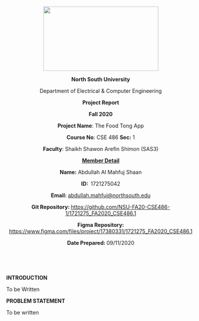 <p style="text-align: center;">&nbsp;</p>
<p style="text-align: center;">&nbsp;</p>
<p align="center"><strong><img src="https://media.dhakatribune.com/uploads/2016/11/nsulogo.jpg" alt="" width="307" height="172" /></strong></p>
<p align="center"><strong>North South University</strong></p>
<p align="center">Department of Electrical &amp; Computer Engineering</p>
<p align="center"><strong>Project Report</strong></p>
<p align="center"><strong>Fall 2020</strong></p>
<p align="center"><strong>Project Name</strong>: The Food Tong App</p>
<p align="center"><strong>Course No</strong>: CSE 486 <strong>Sec</strong><strong>:</strong> 1</p>
<p align="center"><strong>Faculty</strong>: Shaikh Shawon Arefin Shimon (SAS3)</p>
<p align="center"><strong><u>Member Detail</u></strong></p>
<p align="center"><strong>Name</strong><strong>:</strong> Abdullah Al Mahfuj Shaan</p>
<p align="center"><strong>ID</strong><strong>:&nbsp; </strong>1721275042</p>
<p align="center"><strong>Email</strong><strong>:</strong> <a href="mailto:abdullah.mahfuj@northsouth.edu">abdullah.mahfuj@northsouth.edu</a></p>
<p align="center"><strong>Git Repository</strong><strong>: </strong><a href="https://github.com/NSU-FA20-CSE486-1/1721275_FA2020_CSE486.1">https://github.com/NSU-FA20-CSE486-1/1721275_FA2020_CSE486.1</a></p>
<p align="center"><strong>Figma Repository</strong><strong>: </strong><a href="https://www.figma.com/files/project/17380331/1721275_FA2020_CSE486.1">https://www.figma.com/files/project/17380331/1721275_FA2020_CSE486.1</a></p>
<p align="center"><strong>Date Prepared</strong><strong>: </strong>09/11/2020</p>
<p><strong>&nbsp;</strong></p>
<p><strong>&nbsp;</strong></p>
<p><strong>INTRODUCTION</strong></p>
<p>To be Written</p>
<p><strong>PROBLEM STATEMENT</strong></p>
<p>To be written</p>
